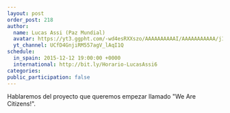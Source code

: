```yaml
---
layout: post
order_post: 218
author:
  name: Lucas Assi (Paz Mundial)
  avatar: https://yt3.ggpht.com/-wd4esRXXszo/AAAAAAAAAAI/AAAAAAAAAAA/j1eRnRV536g/s88-c-k-no/photo.jpg
  yt_channel: UCfD4GnjiRM557agV_lAqI1Q
schedule:
  in_spain: 2015-12-12 19:00:00 +0000
  international: http://bit.ly/Horario-LucasAssi6
categories:
public_participation: false
---
```

Hablaremos del proyecto que queremos empezar llamado "We Are Citizens!".
